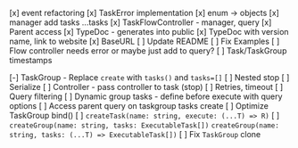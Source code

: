 [x] event refactoring
[x] TaskError implementation
[x] enum -> objects
[x] manager add tasks ...tasks
[x] TaskFlowController - manager, query
[x] Parent access
[x] TypeDoc - generates into public
[x] TypeDoc with version name, link to website
[x] BaseURL
[ ] Update README
[ ] Fix Examples
[ ] Flow controller needs error or maybe just add to query?
[ ] Task/TaskGroup timestamps

[-] TaskGroup - Replace `create` with `tasks()` and `tasks=[]`
[ ] Nested stop
[ ] Serialize
[ ] Controller - pass controller to task (stop)
[ ] Retries, timeout
[ ] Query filtering
[ ] Dynamic group tasks - define before execute with query options
[ ] Access parent query on taskgroup tasks create
[ ] Optimize TaskGroup bind()
[ ] `createTask(name: string, execute: (...T) => R)`
[ ] `createGroup(name: string, tasks: ExecutableTask[])` `createGroup(name: string, tasks: (...T) => ExecutableTask[])`
[ ] Fix `TaskGroup` clone
